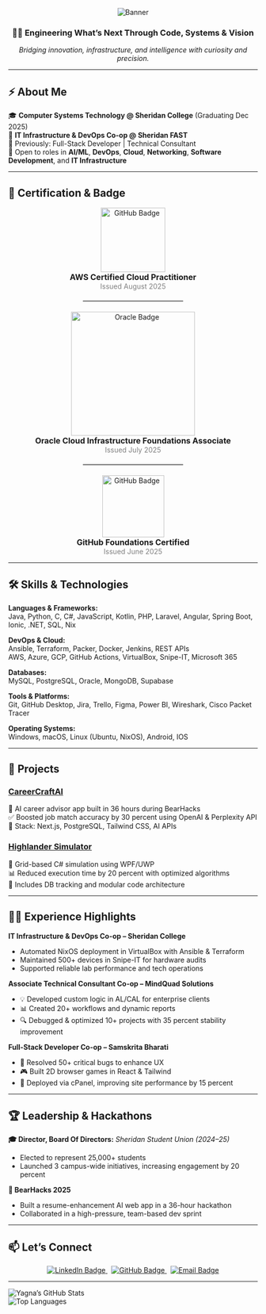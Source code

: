 <div align="center">

![Banner](https://capsule-render.vercel.app/api?type=waving&color=0:f12711,100:f5af19&height=200&section=header&text=Yagna%20Patel&fontSize=42&fontColor=ffffff&animation=fadeIn)

### 👨‍💻 Engineering What’s Next Through Code, Systems & Vision

_Bridging innovation, infrastructure, and intelligence with curiosity and precision._

</div>

---

## ⚡ About Me

🎓 **Computer Systems Technology @ Sheridan College** (Graduating Dec 2025)  
💼 **IT Infrastructure & DevOps Co-op @ Sheridan FAST**  
🔁 Previously: Full-Stack Developer | Technical Consultant  
🌱 Open to roles in **AI/ML**, **DevOps**, **Cloud**, **Networking**, **Software Development**, and **IT Infrastructure**

---

## 🧠 Certification & Badge

<div align="center">

<!-- AWS Certified Cloud Practitioner -->
<a href="https://www.credly.com/badges/5af3907e-75a5-478d-88d9-19e9e283747c/public_url" target="_blank">
  <img src="https://images.credly.com/size/340x340/images/00634f82-b07f-4bbd-a6bb-53de397fc3a6/image.png" width="130" alt="GitHub Badge"/>
</a>
<br/>
<strong style="font-size: 16px;">AWS Certified Cloud Practitioner</strong><br/>
<span style="color: gray;">Issued August 2025</span>

<hr width="40%" style="margin: 20px auto; border: 1px solid #e0e0e0;" />

<!-- Oracle OCI Foundations Associate -->
<a href="https://catalog-education.oracle.com/pls/certview/sharebadge?id=D129519F5F0E59DAB0C3A40A51151CD65E85E25306E0343C2B418F7C95F2777D" target="_blank">
  <img src="https://brm-workforce.oracle.com/pdf/certview/images/OCI25FNDCFAV1.png" width="250" alt="Oracle Badge"/>
</a>
<br/>
<strong style="font-size: 16px;">Oracle Cloud Infrastructure Foundations Associate</strong><br/>
<span style="color: gray;">Issued July 2025</span>

<hr width="40%" style="margin: 20px auto; border: 1px solid #e0e0e0;" />

<!-- GitHub Foundations Badge -->
<a href="https://www.credly.com/go/I1QNqRL37lAvpXr4BG0Jtw" target="_blank">
  <img src="https://github.blog/wp-content/uploads/2024/11/github-foundations-certification.png?w=1024&resize=1024%2C1024" width="125" alt="GitHub Badge"/>
</a>
<br/>
<strong style="font-size: 16px;">GitHub Foundations Certified</strong><br/>
<span style="color: gray;">Issued June 2025</span>

</div>


---

## 🛠️ Skills & Technologies

**Languages & Frameworks:**  
Java, Python, C, C#, JavaScript, Kotlin, PHP, Laravel, Angular, Spring Boot, Ionic, .NET, SQL, Nix

**DevOps & Cloud:**  
Ansible, Terraform, Packer, Docker, Jenkins, REST APIs  
AWS, Azure, GCP, GitHub Actions, VirtualBox, Snipe-IT, Microsoft 365

**Databases:**  
MySQL, PostgreSQL, Oracle, MongoDB, Supabase

**Tools & Platforms:**  
Git, GitHub Desktop, Jira, Trello, Figma, Power BI, Wireshark, Cisco Packet Tracer

**Operating Systems:**  
Windows, macOS, Linux (Ubuntu, NixOS), Android, IOS

---

## 🚀 Projects

### [CareerCraftAI](https://github.com/Yagna3903/Hackathon-Bearhacks)  
🧠 AI career advisor app built in 36 hours during BearHacks  
✅ Boosted job match accuracy by 30 percent using OpenAI & Perplexity API  
🔧 Stack: Next.js, PostgreSQL, Tailwind CSS, AI APIs

### [Highlander Simulator](https://github.com/Yagna3903/Highlander-Simulator)  
🔹 Grid-based C# simulation using WPF/UWP  
📊 Reduced execution time by 20 percent with optimized algorithms  
📁 Includes DB tracking and modular code architecture

---

## 🧑‍💼 Experience Highlights

**IT Infrastructure & DevOps Co-op – Sheridan College**  
- Automated NixOS deployment in VirtualBox with Ansible & Terraform  
- Maintained 500+ devices in Snipe-IT for hardware audits  
- Supported reliable lab performance and tech operations

**Associate Technical Consultant Co-op – MindQuad Solutions**  
- 💡 Developed custom logic in AL/CAL for enterprise clients  
- 📊 Created 20+ workflows and dynamic reports  
- 🔍 Debugged & optimized 10+ projects with 35 percent stability improvement

**Full-Stack Developer Co-op – Samskrita Bharati**  
- 🐞 Resolved 50+ critical bugs to enhance UX  
- 🎮 Built 2D browser games in React & Tailwind  
- 🚀 Deployed via cPanel, improving site performance by 15 percent

---

## 🏆 Leadership & Hackathons

**🎓 Director, Board Of Directors:** <i>Sheridan Student Union (2024–25)</i>
- Elected to represent 25,000+ students  
- Launched 3 campus-wide initiatives, increasing engagement by 20 percent

**🏑 BearHacks 2025**  
- Built a resume-enhancement AI web app in a 36-hour hackathon  
- Collaborated in a high-pressure, team-based dev sprint

---

## 📫 Let’s Connect

<div align="center">

<a href="https://linkedin.com/in/yagna--patel">
  <img src="https://img.shields.io/badge/LinkedIn-Yagna--Patel-blue?style=for-the-badge&logo=linkedin" alt="LinkedIn Badge" />
</a>
&nbsp;
<a href="https://github.com/Yagna3903">
  <img src="https://img.shields.io/badge/GitHub-Yagna3903-lightgrey?style=for-the-badge&logo=github" alt="GitHub Badge" />
</a>
&nbsp;
<a href="mailto:yagna.pattel@gmail.com">
  <img src="https://img.shields.io/badge/Email-yagna.pattel@gmail.com-critical?style=for-the-badge&logo=gmail" alt="Email Badge" />
</a>

</div>

---

![Yagna’s GitHub Stats](https://github-readme-stats.vercel.app/api?username=Yagna3903&show_icons=true&theme=tokyonight)  
![Top Languages](https://github-readme-stats.vercel.app/api/top-langs/?username=Yagna3903&layout=compact&theme=tokyonight)
